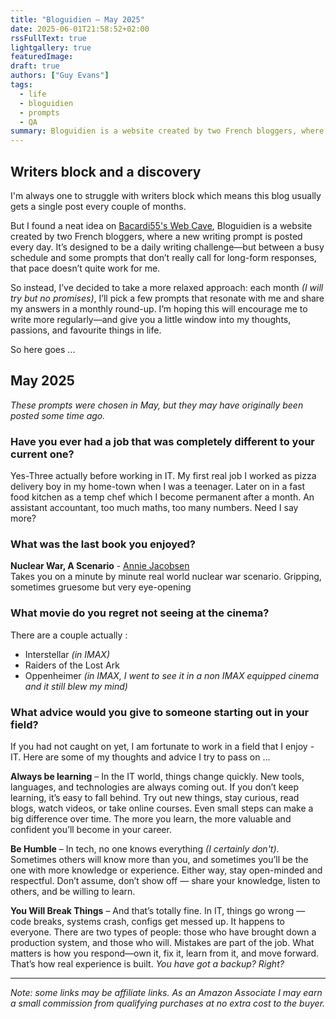 ```yaml
---
title: "Bloguidien – May 2025"
date: 2025-06-01T21:58:52+02:00
rssFullText: true
lightgallery: true
featuredImage:
draft: true
authors: ["Guy Evans"]
tags:
  - life
  - bloguidien
  - prompts
  - QA
summary: Bloguidien is a website created by two French bloggers, where a new writing prompt is posted every day. It’s designed to be a daily writing challenge.
---
```

## Writers block and a discovery

I'm always one to struggle with writers block which means this blog usually gets a single post every couple of months. 

But I found a neat idea on [Bacardi55's Web Cave](https://bacardi55.io/), Bloguidien is a website created by two French bloggers, where a new writing prompt is posted every day. It’s designed to be a daily writing challenge—but between a busy schedule and some prompts that don’t really call for long-form responses, that pace doesn’t quite work for me.

So instead, I’ve decided to take a more relaxed approach: each month *(I will try but no promises)*, I’ll pick a few prompts that resonate with me and share my answers in a monthly round-up. I’m hoping this will encourage me to write more regularly—and give you a little window into my thoughts, passions, and favourite things in life.

So here goes ...

## May 2025

*These prompts were chosen in May, but they may have originally been posted some time ago.*

### Have you ever had a job that was completely different to your current one?

Yes-Three actually before working in IT. 
My first real job I worked as pizza delivery boy in my home-town when I was a teenager. Later on in a fast food kitchen as a temp chef which I become permanent after a month. An assistant accountant, too much maths, too many numbers. Need I say more? 

### What was the last book you enjoyed?

**Nuclear War, A Scenario** - [Annie Jacobsen](https://amzn.to/4kINykX) <br>
Takes you on a minute by minute real world nuclear war scenario. Gripping, sometimes gruesome but very eye-opening

### What movie do you regret not seeing at the cinema?

There are a couple actually :

* Interstellar *(in IMAX)*
* Raiders of the Lost Ark
* Oppenheimer *(in IMAX, I went to see it in a non IMAX equipped cinema and it still blew my mind)*

### What advice would you give to someone starting out in your field?

If you had not caught on yet, I am fortunate to work in a field that I enjoy - IT. Here are some of my thoughts and advice I try to pass on ...

**Always be learning** – In the IT world, things change quickly. New tools, languages, and technologies are always coming out. If you don’t keep learning, it’s easy to fall behind. Try out new things, stay curious, read blogs, watch videos, or take online courses. Even small steps can make a big difference over time. The more you learn, the more valuable and confident you’ll become in your career.

**Be Humble** – In tech, no one knows everything *(I certainly don't)*. Sometimes others will know more than you, and sometimes you’ll be the one with more knowledge or experience. Either way, stay open-minded and respectful. Don’t assume, don’t show off — share your knowledge, listen to others, and be willing to learn. 

**You Will Break Things** – And that’s totally fine. In IT, things go wrong — code breaks, systems crash, configs get messed up. It happens to everyone. There are two types of people: those who have brought down a production system, and those who will. Mistakes are part of the job. What matters is how you respond—own it, fix it, learn from it, and move forward. That’s how real experience is built. *You have got a backup? Right?*

---
_Note: some links may be affiliate links. As an Amazon Associate I may earn a small commission from qualifying purchases at no extra cost to the buyer._